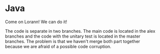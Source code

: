 # Java
Come on Lorann! We can do it!

The code is separate in two branches. The main code is located in the alex branches and the code with the unitary test is located in the master branches. The problem is that we haven't merge both part together because we are afraid of a possible code corruption.
